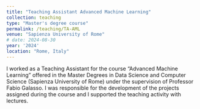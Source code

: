```yaml
---
title: "Teaching Assistant Advanced Machine Learning"
collection: teaching
type: "Master's degree course"
permalink: /teaching/TA-AML
venue: "Sapienza University of Rome"
# date: 2024-08-30
year: '2024'
location: "Rome, Italy"
---
```


I worked as a Teaching Assistant for the course “Advanced Machine Learning” offered in the Master Degrees in Data Science and Computer Science (Sapienza University of Rome) under the supervision of Professor Fabio Galasso. I was responsible for the development of the projects assigned during the course and I supported the teaching activity with lectures.

